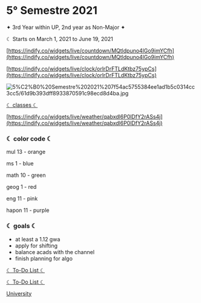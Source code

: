 # 5° Semestre 2021

✦ 3rd Year within UP, 2nd year as Non-Major ✦ 

<aside>
☾ Starts on March 1, 2021 to June 19, 2021

</aside>

[https://indify.co/widgets/live/countdown/MQtldpuno4lGo9imYCfh](https://indify.co/widgets/live/countdown/MQtldpuno4lGo9imYCfh)

[https://indify.co/widgets/live/clock/orlrDrFTLdKtbz75ypCs](https://indify.co/widgets/live/clock/orlrDrFTLdKtbz75ypCs)

![5%C2%B0%20Semestre%202021%207f54ac5755384ee1ad1b5c0314cc3cc5/61d9b393dff8933870591c98ecd8d4ba.jpg](5%C2%B0%20Semestre%202021%207f54ac5755384ee1ad1b5c0314cc3cc5/61d9b393dff8933870591c98ecd8d4ba.jpg)

[☾ classes ☾](5%C2%B0%20Semestre%202021%207f54ac5755384ee1ad1b5c0314cc3cc5/%E2%98%BE%20classes%20%E2%98%BE%2063c142253c694c3d8fae5a9105c50280.csv)

[https://indify.co/widgets/live/weather/qabxdl6P0lDfY2rASs4j](https://indify.co/widgets/live/weather/qabxdl6P0lDfY2rASs4j)

### ☾ color code ☾

mul 13 - orange

ms 1 - blue

math 10 - green

geog 1 - red

eng 11 - pink

hapon 11 - purple

### ☾ goals ☾

- at least a 1.12 gwa
- apply for shifting
- balance acads with the channel
- finish planning for algo

[ ☾ To-Do List ☾](5%C2%B0%20Semestre%202021%207f54ac5755384ee1ad1b5c0314cc3cc5/%E2%98%BE%20To-Do%20List%20%E2%98%BE%20e9d314dbe2b34ccf84ff63df8cdaebe2.csv)

[ ☾ To-Do List ☾](5%C2%B0%20Semestre%202021%207f54ac5755384ee1ad1b5c0314cc3cc5/%E2%98%BE%20To-Do%20List%20%E2%98%BE%20de43090991d7472f9d5dbb23004ec8d1.csv)

[University](5%C2%B0%20Semestre%202021%207f54ac5755384ee1ad1b5c0314cc3cc5/University%20f0d9d3ce2f4c4725922e6a2c40d64013.md)